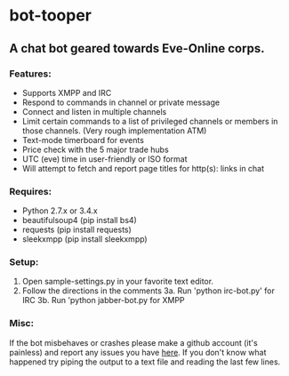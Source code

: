 # bot-tooper
## A chat bot geared towards Eve-Online corps.

### Features:
- Supports XMPP and IRC
- Respond to commands in channel or private message
- Connect and listen in multiple channels
- Limit certain commands to a list of privileged channels or members in those channels. (Very rough implementation ATM)
- Text-mode timerboard for events
- Price check with the 5 major trade hubs
- UTC (eve) time in user-friendly or ISO format
- Will attempt to fetch and report page titles for http(s): links in chat

### Requires:
- Python 2.7.x or 3.4.x
- beautifulsoup4 (pip install bs4)
- requests (pip install requests)
- sleekxmpp (pip install sleekxmpp)

### Setup:
1. Open sample-settings.py in your favorite text editor.
2. Follow the directions in the comments
3a. Run 'python irc-bot.py' for IRC
3b. Run 'python jabber-bot.py for XMPP

### Misc:
If the bot misbehaves or crashes please make a github account (it's painless) and report any issues you have [here](https://github.com/smedstadc/bot-tooper/). If you don't know what happened try piping the output to a text file and reading the last few lines.